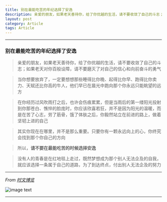 ```yaml
---
title: 别在最能吃苦的年纪选择了安逸
description: 亲爱的朋友，如果老天善待你，给了你优越的生活，请不要收敛了自己的斗志；如果老天对你百般设障，请不要磨灭了对自己的信心和向前奋斗的勇气.....
layout: post
category: Article
tags: Article
---
```


-----

### 别在最能吃苦的年纪选择了安逸

> 亲爱的朋友，如果老天善待你，给了你优越的生活，请不要收敛了自己的斗志；如果老天对你百般设障，请不要磨灭了对自己的信心和向前奋斗的勇气

> 当你想要放弃了，一定要想想那些睡得比你晚、起得比你早、跑得比你卖力、天赋还比你高的牛人，他们早已在晨光中跑向那个你永远只能眺望的远方

> 在你经历过风吹雨打之后，也许会伤痕累累，但是当雨后的第一缕阳光投射到你那苍白、憔悴的脸庞时，你应该欣喜若狂，并不是因为阳光的温暖，而是在苦了心志，劳了筋骨，饿了体肤之后，你毅然站立在前进的路上，做着坚韧上进的自己

> 其实你现在在哪里，并不是那么重要。只要你有一颗永远向上的心，你终究会找到那个你自己的方向

> 所以，**请不要在最能吃苦的时候选择安逸**

> 没有人的青春是在红地毯上走过，既然梦想成为那个别人无法企及的自我，就应该选择一条属于自己的道路，为了到达终点，付出别人无法企及的努力

-----

*From [时文博览](https://blog.csdn.net/wang926454/article/details/53322461)*

![image text](https://wang926454.gitee.io/reader/Image/201810/normal/13005.png)

-----